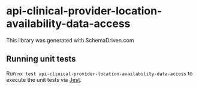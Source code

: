 
# api-clinical-provider-location-availability-data-access

This library was generated with SchemaDriven.com

## Running unit tests

Run `nx test api-clinical-provider-location-availability-data-access` to execute the unit tests via [Jest](https://jestjs.io).

